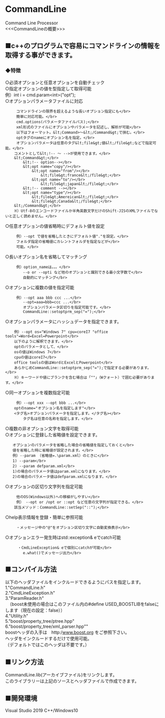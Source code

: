 # CommandLine</br>
Command Line Processor</br>
&lt;&lt;&lt;CommandLineの概要>>></br>
## ■c++のプログラムで容易にコマンドラインの情報を取得する事ができます。</br>
### ◆特徴</br>
○必須オプションと任意オプションを自動チェック</br>
○指定オプションの値を型指定して取得可能</br>
	 例）int i = cmd.param&lt;int&gt;("opt");</br>
○オプションパラメータファイルに対応</br>
```
	 コマンドラインの限界を超えるような長いオプション指定にも</br>
	 簡単に対応可能。</br>
	 cmd.options(パラメータファイルパス);</br>
	 xml形式のファイルにオプションやパラメータを記述し、解析が可能</br>
	 以下はフォーマット。&lt;Command>～&lt;/Command&gt;で挟む。</br>
	 optタグのnameにオプション名を指定。</br>
	 オプションパラメータは任意のタグ&lt;file&gt;値&lt;/file&gt;などで指定可能。</br>
	コメントとして&lt;!-- ～ -->が使用できます。</br>
	&lt;Command&gt;</br>
		&lt;!-- option--></br>
		&lt;opt name="copy"/></br>
			&lt;opt name="from"/></br>
				&lt;file&gt;france&lt;/file&gt;</br>
			&lt;opt name="to"/></br>
				&lt;file&gt;japan&lt;/file&gt;</br>
		&lt;!-- comment --></br>
		&lt;opt name="type"/></br>
			&lt;file&gt;Amereican&lt;/file&gt;</br>
			&lt;file&gt;Canada&lt;/file&gt;</br>
	&lt;/Command&gt;</br>
	※）Utf-8のエンコードファイルか半角英数文字だけのShift-JISのXMLファイルでないと正しく読めません。</br>
```
○任意オプションの値省略時にデフォルト値を設定</br>
```
	 例）--opt で値を省略したときにデフォルト値"."を設定。</br>
	 フォルダ指定の省略値にカレントフォルダを指定などが</br>
	 可能。</br>
```
○長いオプション名を省略してマッチング</br>
```
	 例）option_nameは。。。</br>
		--o or --opti など他のオプションと識別できる最小文字数で</br>
		自動的にマッチング</br>
```
○オプションに複数の値を指定可能</br>
```
	 例）--opt aaa bbb ccc ...</br>
	 	--opt=aaa=bbb=ccc ...</br>
	 	オプションパラメータ区切りを指定可能です。</br>
	 	CommandLine::setoptprm_sep("=");</br>
```
○オプションパラメータにハッシュデータを指定できます。</br>
```
    例）--opt os="Windows 7" cpu=coreI7 "office tools"=Word=Excel=Powerpoint</br>
    以下のように解釈できます。</br>
    optのパラメータとして、</br>
    osの値はWindows 7</br>
    cpuの値はcoreI7</br>
    office toolsの値はWordとExcelとPowerpoint</br>
    あらかじめCommandLine::setoptprm_sep("=");で指定する必要があります。</br>
	※）キーワードや値にブランクを含む場合は「""」（Wクォート）で囲む必要があります。</br>
```
○同一オプションを複数指定可能</br>
```
	 例）--opt xxx --opt bbb ...</br>
	optのname="オプション名を指定します"</br>
	<タグ名>オプションパラメータを指定します。</タグ名></br>
        タグ名は任意の名称を指定します。</br>
```
○複数の非オプション文字を取得可能</br>
○オプションに登録した省略値を設定できます。</br>
```
　　オプションのパラメータを省略した場合の省略値を指定しておくと</br>
　　値を省略した時に省略値が設定されます。</br>
　　例）--param （省略値=.\param.xml）のときに</br>
　　1) --param</br>
　　2) --param defparam.xml</br>
　　1)の場合のパラメータ値はparam.xmlになります。</br>
　　2)の場合のパラメータ値はdefparam.xmlになります。</br>
```
○オプションの区切り文字列を指定可能</br>
```
	 他のOS(Windows以外)への移植がしやすい</br>
	 例） --opt or /opt or ::opt など任意の文字列が指定できる。</br>
	該当メソッド：CommandLine::setSep("::");</br>
```
○help表示情報を登録・簡単に参照可能</br>
```
　　　・メッセージ中の"@"をオプション区切り文字に自動変換表示</br>
```
○オプションエラー発生時はstd::exception& eでcatch可能</br>
```
	　・CmdLineException& eで個別にcatchが可能</br>
		e.what()でメッセージ出力</br>
```
## ■コンパイル方法</br>
以下のヘッダファイルをインクルードできるようにパスを指定します。</br>
1."CommandLine.h"</br>
2."CmdLineException.h"</br>
3."ParamReader.h"</br>
　（boost未使用の場合はこのファイル内の#define USED_BOOSTLIBをfalseにします（現在の設定：false））</br>
4."Utility.h"</br>
5."boost/property_tree/ptree.hpp"</br>
6."boost/property_tree/xml_parser.hpp""</br>
  boostヘッダの入手は　http:/www.boost.org をご参照下さい。</br>
  ヘッダをインクルードするだけで使用可能。</br>
  （デフォルトではこのヘッダは不要です。）</br>
## ■リンク方法</br>
CommandLine.lib(アーカイブファイル)をリンクします。</br>
このライブラリーは上記のソースとヘッダファイルで作成できます。</br>
## ■開発環境</br>
Visual Studio 2019 C++/Windows10</br>
